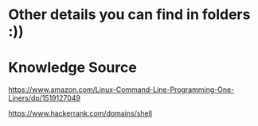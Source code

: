 # Other details you can find in folders :))

# Knowledge Source

 https://www.amazon.com/Linux-Command-Line-Programming-One-Liners/dp/1519127049

https://www.hackerrank.com/domains/shell
